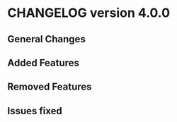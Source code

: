 # CHANGELOG version 4.0.0

## General Changes

## Added Features

## Removed Features

## Issues fixed